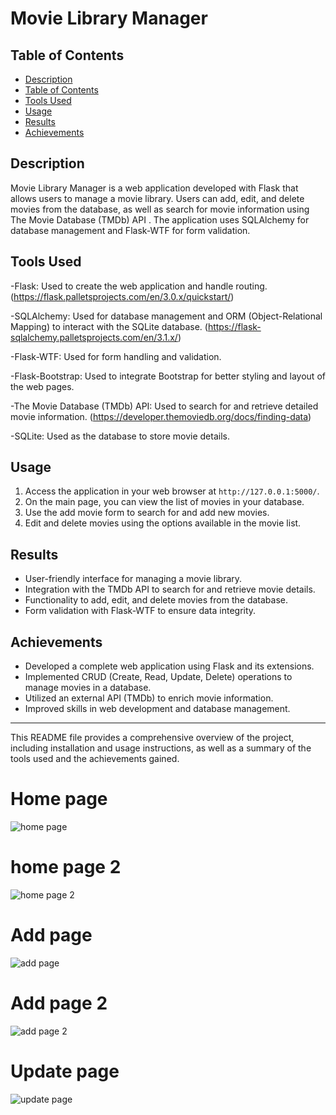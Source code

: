 # Movie Library Manager

## Table of Contents

- [Description](#description)
- [Table of Contents](#table-of-contents)
- [Tools Used](#tools-used)
- [Usage](#usage)
- [Results](#results)
- [Achievements](#achievements)


## Description

Movie Library Manager is a web application developed with Flask that allows users to manage a movie library. Users can add, edit, and delete movies from the database, as well as search for movie information using The Movie Database (TMDb) API . The application uses SQLAlchemy for database management and Flask-WTF for form validation.

## Tools Used

-Flask: Used to create the web application and handle routing.  (https://flask.palletsprojects.com/en/3.0.x/quickstart/)

-SQLAlchemy: Used for database management and ORM (Object-Relational Mapping) to interact with the SQLite database. (https://flask-sqlalchemy.palletsprojects.com/en/3.1.x/)

-Flask-WTF: Used for form handling and validation.

-Flask-Bootstrap: Used to integrate Bootstrap for better styling and layout of the web pages.

-The Movie Database (TMDb) API: Used to search for and retrieve detailed movie information. (https://developer.themoviedb.org/docs/finding-data)

-SQLite: Used as the database to store movie details.

    
## Usage

1. Access the application in your web browser at `http://127.0.0.1:5000/`.
2. On the main page, you can view the list of movies in your database.
3. Use the add movie form to search for and add new movies.
4. Edit and delete movies using the options available in the movie list.

## Results

- User-friendly interface for managing a movie library.
- Integration with the TMDb API to search for and retrieve movie details.
- Functionality to add, edit, and delete movies from the database.
- Form validation with Flask-WTF to ensure data integrity.

## Achievements

- Developed a complete web application using Flask and its extensions.
- Implemented CRUD (Create, Read, Update, Delete) operations to manage movies in a database.
- Utilized an external API (TMDb) to enrich movie information.
- Improved skills in web development and database management.

---

This README file provides a comprehensive overview of the project, including installation and usage instructions, as well as a summary of the tools used and the achievements gained.

##
# Home page
![home page](https://github.com/bardack134/Top-Movies/assets/142977989/135b3ef2-ef8f-422b-9289-184584a28cff)
#
# home page 2
![home page 2](https://github.com/bardack134/Top-Movies/assets/142977989/0908fffd-f1dd-4e7f-9fd7-a586bea2210e)
#
# Add page
![add page](https://github.com/bardack134/Top-Movies/assets/142977989/dab592e9-80db-4532-b366-a99ff1f1ab15)
#
# Add page 2
![add page 2](https://github.com/bardack134/Top-Movies/assets/142977989/5eccc418-e11d-4f52-bf95-188b50c97f85)
#
# Update page
![update page](https://github.com/bardack134/Top-Movies/assets/142977989/da43bca3-7077-4eb8-8edc-21c59488b7fe)
